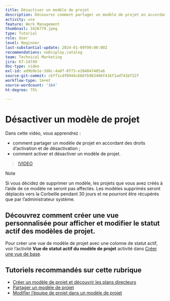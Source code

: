 ```yaml
---
title: Désactiver un modèle de projet
description: Découvrez comment partager un modèle de projet en accordant des droits d’activation et de désactivation, et comment activer et désactiver un modèle de projet.
activity: use
feature: Work Management
thumbnail: 3426779.jpeg
type: Tutorial
role: User
level: Beginner
last-substantial-update: 2024-01-09T00:00:00Z
recommendations: noDisplay,catalog
team: Technical Marketing
jira: KT-14749
doc-type: video
exl-id: ad9b9e1e-3d8c-4a0f-8f73-e204047485a6
source-git-commit: cbff1cdf0944c666fb983406f416f1ad741bf22f
workflow-type: tm+mt
source-wordcount: '164'
ht-degree: 75%

---
```


# Désactiver un modèle de projet

Dans cette vidéo, vous apprendrez :

* comment partager un modèle de projet en accordant des droits d’activation et de désactivation ;
* comment activer et désactiver un modèle de projet.

>[!VIDEO](https://video.tv.adobe.com/v/3426779/?quality=12&learn=on&enablevpops)

>[!NOTE]
>
>Si vous décidez de supprimer un modèle, les projets que vous avez créés à l’aide de ce modèle ne seront pas affectés. Les modèles supprimés seront déplacés vers la Corbeille pendant 30 jours et ne pourront être récupérés que par l’administrateur système.



## Découvrez comment créer une vue personnalisée pour afficher et modifier le statut actif des modèles de projet.

Pour créer une vue de modèle de projet avec une colonne de statut actif, voir l’activité **Vue de statut actif du modèle de projet** activité dans [Créer une vue de base](https://experienceleague.adobe.com/en/docs/workfront-learn/tutorials-workfront/reporting/basic-reporting/create-a-basic-view#activity-4-create-a-project-template-active-status-view).

## Tutoriels recommandés sur cette rubrique

* [Créer un modèle de projet et découvrir les plans directeurs](/help/manage-work/create-and-manage-project-templates/create-a-project-template.md)
* [Partager un modèle de projet](/help/manage-work/create-and-manage-project-templates/share-a-project-template.md)
* [Modifier l’équipe de projet dans un modèle de projet](/help/manage-work/create-and-manage-project-templates/edit-the-project-team-in-a-project-template.md)
